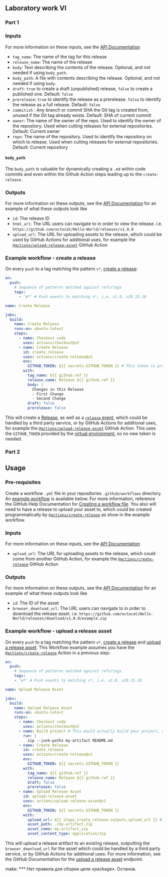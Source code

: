 ## Laboratory work VI

### Part 1

### Inputs
For more information on these inputs, see the [API Documentation](https://developer.github.com/v3/repos/releases/#input)

- `tag_name`: The name of the tag for this release
- `release_name`: The name of the release
- `body`: Text describing the contents of the release. Optional, and not needed if using `body_path`.
- `body_path`: A file with contents describing the release. Optional, and not needed if using `body`.
- `draft`: `true` to create a draft (unpublished) release, `false` to create a published one. Default: `false`
- `prerelease`: `true` to identify the release as a prerelease. `false` to identify the release as a full release. Default: `false`
- `commitish` : Any branch or commit SHA the Git tag is created from, unused if the Git tag already exists. Default: SHA of current commit
- `owner`: The name of the owner of the repo. Used to identify the owner of the repository.  Used when cutting releases for external repositories.  Default: Current owner
- `repo`: The name of the repository. Used to identify the repository on which to release.  Used when cutting releases for external repositories. Default: Current repository

#### `body_path`
The `body_path` is valuable for dynamically creating a `.md` within code commits and even within the Github Action steps leading up to the `create-release`.

### Outputs
For more information on these outputs, see the [API Documentation](https://developer.github.com/v3/repos/releases/#response-4) for an example of what these outputs look like

- `id`: The release ID
- `html_url`: The URL users can navigate to in order to view the release. i.e. `https://github.com/octocat/Hello-World/releases/v1.0.0`
- `upload_url`: The URL for uploading assets to the release, which could be used by GitHub Actions for additional uses, for example the [`@actions/upload-release-asset`](https://www.github.com/actions/upload-release-asset) GitHub Action

### Example workflow - create a release
On every `push` to a tag matching the pattern `v*`, [create a release](https://developer.github.com/v3/repos/releases/#create-a-release):

```yaml
on:
  push:
    # Sequence of patterns matched against refs/tags
    tags:
      - 'v*' # Push events to matching v*, i.e. v1.0, v20.15.10

name: Create Release

jobs:
  build:
    name: Create Release
    runs-on: ubuntu-latest
    steps:
      - name: Checkout code
        uses: actions/checkout@v2
      - name: Create Release
        id: create_release
        uses: actions/create-release@v1
        env:
          GITHUB_TOKEN: ${{ secrets.GITHUB_TOKEN }} # This token is provided by Actions, you do not need to create your own token
        with:
          tag_name: ${{ github.ref }}
          release_name: Release ${{ github.ref }}
          body: |
            Changes in this Release
            - First Change
            - Second Change
          draft: false
          prerelease: false
```

This will create a [Release](https://help.github.com/en/articles/creating-releases), as well as a [`release` event](https://developer.github.com/v3/activity/events/types/#releaseevent), which could be handled by a third party service, or by GitHub Actions for additional uses, for example the [`@actions/upload-release-asset`](https://www.github.com/actions/upload-release-asset) GitHub Action. This uses the `GITHUB_TOKEN` provided by the [virtual environment](https://help.github.com/en/github/automating-your-workflow-with-github-actions/virtual-environments-for-github-actions#github_token-secret), so no new token is needed.

### Part 2


## Usage
### Pre-requisites
Create a workflow `.yml` file in your repositories `.github/workflows` directory. An [example workflow](#example-workflow---upload-a-release-asset) is available below. For more information, reference the GitHub Help Documentation for [Creating a workflow file](https://help.github.com/en/articles/configuring-a-workflow#creating-a-workflow-file). You also will need to have a release to upload your asset to, which could be created programmatically by [`@actions/create-release`](https://www.github.com/actions/create-release) as show in the example workflow.

### Inputs
For more information on these inputs, see the [API Documentation](https://developer.github.com/v3/repos/releases/#input-2)

- `upload_url`: The URL for uploading assets to the release, which could come from another GitHub Action, for example the [`@actions/create-release`](https://www.github.com/actions/create-release) GitHub Action

### Outputs
For more information on these outputs, see the [API Documentation](https://developer.github.com/v3/repos/releases/#response-for-successful-upload) for an example of what these outputs look like

- `id`: The ID of the asset
- `browser_download_url`: The URL users can navigate to in order to download the release asset. i.e. `https://github.com/octocat/Hello-World/releases/download/v1.0.0/example.zip`

### Example workflow - upload a release asset
On every `push` to a tag matching the pattern `v*`, [create a release](https://developer.github.com/v3/repos/releases/#create-a-release) and [upload a release asset](https://developer.github.com/v3/repos/releases/#upload-a-release-asset). This Workflow example assumes you have the [`@actions/create-release`](https://www.github.com/actions/create-release) Action in a previous step:

```yaml
on:
  push:
    # Sequence of patterns matched against refs/tags
    tags:
    - 'v*' # Push events to matching v*, i.e. v1.0, v20.15.10

name: Upload Release Asset

jobs:
  build:
    name: Upload Release Asset
    runs-on: ubuntu-latest
    steps:
      - name: Checkout code
        uses: actions/checkout@v2
      - name: Build project # This would actually build your project, using zip for an example artifact
        run: |
          zip --junk-paths my-artifact README.md
      - name: Create Release
        id: create_release
        uses: actions/create-release@v1
        env:
          GITHUB_TOKEN: ${{ secrets.GITHUB_TOKEN }}
        with:
          tag_name: ${{ github.ref }}
          release_name: Release ${{ github.ref }}
          draft: false
          prerelease: false
      - name: Upload Release Asset
        id: upload-release-asset 
        uses: actions/upload-release-asset@v1
        env:
          GITHUB_TOKEN: ${{ secrets.GITHUB_TOKEN }}
        with:
          upload_url: ${{ steps.create_release.outputs.upload_url }} # This pulls from the CREATE RELEASE step above, referencing it's ID to get its outputs object, which include a `upload_url`. See this blog post for more info: https://jasonet.co/posts/new-features-of-github-actions/#passing-data-to-future-steps 
          asset_path: ./my-artifact.zip
          asset_name: my-artifact.zip
          asset_content_type: application/zip
```

This will upload a release artifact to an existing release, outputting the `browser_download_url` for the asset which could be handled by a third party service, or by GitHub Actions for additional uses. For more information, see the GitHub Documentation for the [upload a release asset](https://developer.github.com/v3/repos/releases/#upload-a-release-asset) endpoint. 





make: *** Нет правила для сборки цели «package».  Останов.
